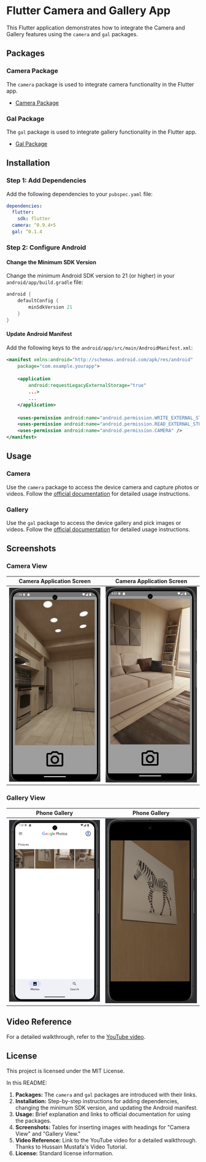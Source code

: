 # Flutter Camera and Gallery App

This Flutter application demonstrates how to integrate the Camera and Gallery features using the `camera` and `gal` packages.

## Packages

### Camera Package

The `camera` package is used to integrate camera functionality in the Flutter app.

- [Camera Package](https://pub.dev/packages/camera)

### Gal Package

The `gal` package is used to integrate gallery functionality in the Flutter app.

- [Gal Package](https://pub.dev/packages/gal)

## Installation

### Step 1: Add Dependencies

Add the following dependencies to your `pubspec.yaml` file:

```yaml
dependencies:
  flutter:
    sdk: flutter
  camera: ^0.9.4+5
  gal: ^0.1.4
```

### Step 2: Configure Android

#### Change the Minimum SDK Version

Change the minimum Android SDK version to 21 (or higher) in your `android/app/build.gradle` file:

```groovy
android {
    defaultConfig {
        minSdkVersion 21
    }
}
```

#### Update Android Manifest

Add the following keys to the `android/app/src/main/AndroidManifest.xml`:

```xml
<manifest xmlns:android="http://schemas.android.com/apk/res/android"
    package="com.example.yourapp">

    <application
        android:requestLegacyExternalStorage="true"
        ...>
        ...
    </application>

    <uses-permission android:name="android.permission.WRITE_EXTERNAL_STORAGE" />
    <uses-permission android:name="android.permission.READ_EXTERNAL_STORAGE" />
    <uses-permission android:name="android.permission.CAMERA" />
</manifest>
```

## Usage

### Camera

Use the `camera` package to access the device camera and capture photos or videos. Follow the [official documentation](https://pub.dev/packages/camera) for detailed usage instructions.

### Gallery

Use the `gal` package to access the device gallery and pick images or videos. Follow the [official documentation](https://pub.dev/packages/gal) for detailed usage instructions.

## Screenshots

### Camera View

| Camera Application Screen                      | Camera Application Screen                      |
|------------------------------------------------|------------------------------------------------|
| ![Camera](./images/camera_application_one.png) | ![Camera](./images/camera_application_two.png) |

### Gallery View

| Phone Gallery                             | Phone Gallery                             |
|-------------------------------------------|-------------------------------------------|
| ![Camera](./images/phone_gallery_one.png) | ![Camera](./images/phone_gallery_two.png) |

## Video Reference

For a detailed walkthrough, refer to the [YouTube video](https://youtu.be/TrmoRtn5MZA?si=vu5nv7Ku2rkjq6Oc).

## License

This project is licensed under the MIT License.

In this README:

1. **Packages:** The `camera` and `gal` packages are introduced with their links.
2. **Installation:** Step-by-step instructions for adding dependencies, changing the minimum SDK version, and updating the Android manifest.
3. **Usage:** Brief explanation and links to official documentation for using the packages.
4. **Screenshots:** Tables for inserting images with headings for "Camera View" and "Gallery View."
5. **Video Reference:** Link to the YouTube video for a detailed walkthrough. Thanks to Hussain Mustafa's Video Tutorial.
6. **License:** Standard license information.
